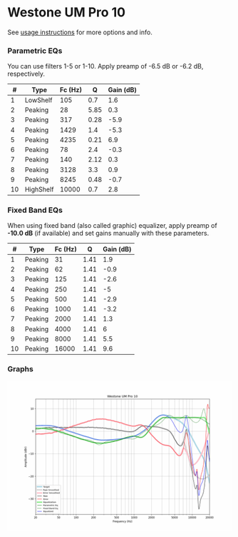 # Westone UM Pro 10
See [usage instructions](https://github.com/jaakkopasanen/AutoEq#usage) for more options and info.

### Parametric EQs
You can use filters 1-5 or 1-10. Apply preamp of -6.5 dB or -6.2 dB, respectively.

|   # | Type      |   Fc (Hz) |    Q |   Gain (dB) |
|-----|-----------|-----------|------|-------------|
|   1 | LowShelf  |       105 | 0.7  |         1.6 |
|   2 | Peaking   |        28 | 5.85 |         0.3 |
|   3 | Peaking   |       317 | 0.28 |        -5.9 |
|   4 | Peaking   |      1429 | 1.4  |        -5.3 |
|   5 | Peaking   |      4235 | 0.21 |         6.9 |
|   6 | Peaking   |        78 | 2.4  |        -0.3 |
|   7 | Peaking   |       140 | 2.12 |         0.3 |
|   8 | Peaking   |      3128 | 3.3  |         0.9 |
|   9 | Peaking   |      8245 | 0.48 |        -0.7 |
|  10 | HighShelf |     10000 | 0.7  |         2.8 |

### Fixed Band EQs
When using fixed band (also called graphic) equalizer, apply preamp of **-10.0 dB** (if available) and set gains manually with these parameters.

|   # | Type    |   Fc (Hz) |    Q |   Gain (dB) |
|-----|---------|-----------|------|-------------|
|   1 | Peaking |        31 | 1.41 |         1.9 |
|   2 | Peaking |        62 | 1.41 |        -0.9 |
|   3 | Peaking |       125 | 1.41 |        -2.6 |
|   4 | Peaking |       250 | 1.41 |        -5   |
|   5 | Peaking |       500 | 1.41 |        -2.9 |
|   6 | Peaking |      1000 | 1.41 |        -3.2 |
|   7 | Peaking |      2000 | 1.41 |         1.3 |
|   8 | Peaking |      4000 | 1.41 |         6   |
|   9 | Peaking |      8000 | 1.41 |         5.5 |
|  10 | Peaking |     16000 | 1.41 |         9.6 |

### Graphs
![](./Westone%20UM%20Pro%2010.png)
